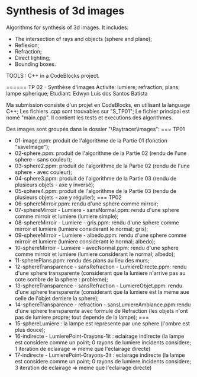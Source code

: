# Synthesis of 3d images
Algorithms for synthesis of 3d images.
It includes:
- The intersection of rays and objects (sphere and plane);
- Reflexion;
- Refraction;
- Direct lighting;
- Bounding boxes.

TOOLS : C++ in a CodeBlocks project.

======
TP 02 - Synthèse d'images
Activite: lumiere; refraction; plans; lampe spherique;
Etudiant: Edwyn Luis dos Santos Batista

Ma submission consiste d'un projet en CodeBlocks, en utilisant la language C++;
Les fichiers .cpp sont trouvables sur "S_TP01";
Le fichier principal est nomé "main.cpp". Il contient les tests et executions des algorithmes.

Des images sont groupés dans le dossier "\Raytracer\images":
=== TP01
- 01-image.ppm: 	produit de l'algorithme de la Partie 01 (fonction "saveImage");
- 02-sphere.ppm:	produit de l'algorithme de la Partie 02 (rendu de l'une sphere - sans couleur);
- 03-sphere2.ppm:	produit de l'algorithme de la Partie 02 (rendu de l'une sphere - avec couleur);
- 04-sphere3.ppm:	produit de l'algorithme de la Partie 03 (rendu de plusieurs objets - axe y inversé);
- 05-sphere4.ppm:	produit de l'algorithme de la Partie 03 (rendu de plusieurs objets - axe y régulier);
=== TP02
- 06-sphereMirroir.ppm:				rendu d'une sphere comme mirroir;
- 07-sphereMirroir - Lumiere - sansNormal.ppm:	rendu d'une sphere comme mirroir et lumiere (lumiere simple);
- 08-sphereMirroir - Lumiere - gris.ppm:	rendu d'une sphere comme mirroir et lumiere (lumiere considerant le normal; gris);
- 09-sphereMirroir - Lumiere - albedo.ppm:	rendu d'une sphere comme mirroir et lumiere (lumiere considerant le normal; albedo);
- 10-sphereMirroir - Lumiere - avecNormal.ppm:	rendu d'une sphere comme mirroir et lumiere (lumiere considerant le normal; albedo);
- 11-spherePlans.ppm:				rendu des plans au lieu des murs;
- 12-sphereTransparence - sansRefraction - LumiereDirecte.ppm:	rendu d'une sphere transparente (considerant que la lumiere n'arrive pas au cote sombre de la sphere : probleme);
- 13-sphereTransparence - sansRefraction - LumiereObjet.ppm:	rendu d'une sphere transparente (considerant que la lumiere est la meme aue celle de l'objet derriere la sphere);
- 14-sphereTransparence - refraction - sansLumiereAmbiance.ppm:rendu d'une sphere transparente avec formule de Refraction (les objets n'ont pas de lumiere propre; tout depende de la lampe);
===
- 15-sphereLumiere : 				la lampe est represente par une sphere (l'ombre est plus douce);
- 16-indirecte - LumierePoint-0rayons-1it :	eclairage indirecte (la lampe est considere comme un point; 0 rayons de lumiere incidents considere; 1 iteration de eclairage => meme que l'eclairage directe)
- 17-indirecte - LumierePoint-0rayons-3it :	eclairage indirecte (la lampe est considere comme un point; 0 rayons de lumiere incidents considere; 3 iteration de eclairage => meme que l'eclairage directe)
